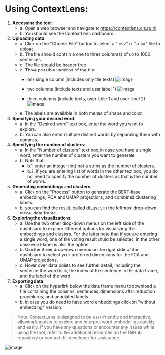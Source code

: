# Using ContextLens:
1. **Accessing the tool**:
    + a. Open a web browser and navigate to https://contextlens.cls.ru.nl.
    + b. You should see the ContextLens dashboard.
2. **Uploading data**: 
    + a. Click on the "Choose File" button to select a ".csv" or ".xlsx" file to upload. 
    + b. The file should contain a one to three column(s) of up to 1000 sentences.
    + c. The file should be header free
    + d. Three possible versions of the file:
        - one single column (includes only the texts)
         ![image](https://user-images.githubusercontent.com/72080909/232730312-4456ef99-ccfe-4510-a6a5-a7028e55f266.png)

        - two columns (include texts and user label 1)
        ![image](https://user-images.githubusercontent.com/72080909/232730645-09ec894b-7cf8-4ca1-830e-4a712bcadce2.png)

        - three columns (include texts, user lable 1 and user label 2) 
        ![image](https://user-images.githubusercontent.com/72080909/232730843-1be6f345-45e6-4346-b729-7077515915f5.png)
    + e. The labels are available in both menus of shape and color.
3. **Specifying your desired word**:
    + a. In the "Desired word" text box, enter the word you want to explore.
    + b. You can also enter multiple distinct words by separating them with commas.
4. **Specifying the number of clusters**:
    + a. In the "Number of clusters" text box, in case you have a single word, enter the number of clusters you want to generate. 
    + b. Note that:
      + b.1. enter an integer (int) not a string as the number of clusters.
      + b.2. if you are entering list of words in the other text box, you do not need to specify the number of clusters as that is the number of words.
5. **Generating embeddings and clusters**:
    + a. Click on the "Process" button to generate the BERT-base embeddings, PCA and UMAP projections, and combined clustering labels. 
    + b. you can find the result, called df_user, in the leftmost drop-down menu, data frame. 
6. **Exploring the visualizations**: 
    + a. Use the two other drop-down menus on the left side of the dashboard to explore different options for visualizing the embeddings and clusters. For the latter note that if you are entering a single word, one of the voting result shuld be selected, in the other case word-label is also the option.
    + b. Use the three drop-down menus on the right side of the dashboard to select your preferred dimensions for the PCA and UMAP projections.
    + c. Hover over data points to see further detail, including the sentence the word is in, the index of the sentence in the data frame, and the label of the word.
7. **Exporting data**:
   + a. Click on the hyperlink below the data frame menu to download a file containing the columns: sentences, dimensions after reduction procedures, and annotated labels.
   + b. in case you do need to have word embeddings click on "without embedding" version. 

> Note: ContextLens is designed to be user-friendly and interactive, allowing linguists to explore and interpret word embeddings quickly and easily. If you have any questions or encounter any issues while using the tool, refer to the additional resources on the GitHub repository or contact the developer for assistance.

![image](https://user-images.githubusercontent.com/72080909/232738606-66c0e6a4-f81e-441a-a3c4-3197a956f2fe.png)
